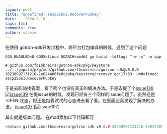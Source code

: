 ```yaml
---
layout: post
title: "undefined: secp256k1.RecoverPubkey"
date:    2024-9-18
tags: [Go]
comments: true
author: mazezen
---
```



在使用 gotron-sdk开发过程中，跨平台打包编译的时候，遇到了这个问题 
```shell
CGO_ENABLED=0 GOOS=linux GOARCH=amd64 go build -ldflags "-w -s" -o app
```

```shell
# github.com/fbsobreira/gotron-sdk/pkg/keystore
../../gopath/pkg/mod/github.com/fbsobreira/gotron-sdk@v0.0.0-20230907131216-1e824406fe8c/pkg/keystore/recover.go:17:33: undefined: secp256k1.RecoverPubkey
```

于是去网站找答案，看了两个也没有真正的解决办法。于是去提了个<a href="https://github.com/fbsobreira/gotron-sdk/issues/139" target="_blank" rel="noopener">issue139</a>
[![issue139](http://images.caixiaoxin.cn/gotron-sdk-issue139.jpg "issue139")](http://images.caixiaoxin.cn/gotron-sdk-issue139.jpg "issue139")
在提issue的时候，发现已经有三个同样的issue问题了。虽然还是 ·OPEN·状态，但还是抱着试试的心态进去看了看。在里面还真发现了解决的办法。
<a href="https://github.com/fbsobreira/gotron-sdk/pull/107" target="_blank" rel="noopener">issue107</a>
[![issue107](http://images.caixiaoxin.cn/gotron-sdk.jpg)]

其实就是版本问题。
在mod添加以下代码即可
```go
replace github.com/fbsobreira/gotron-sdk v0.0.0-20230907131216-1e824406fe8c => github.com/sunbankio/gotron-sdk v0.0.0-20231003155243-a269b0d040c3
```
